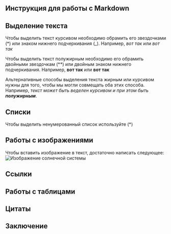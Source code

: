 ## Инструкция для работы с Markdown

## Выделение текста

Чтобы выделить текст курсивом необходимо обрамить его звездочками (*) или знаком нижнего подчеркивания (_). Например, *вот так* или _вот так_

Чтобы выделить текст полужирным необходимо его обрамить двойными звездочкам (**) или двойным знаком нижнего подчеркивания. Например, **вот так** или __вот так__

Альтернативные способы выделения текста жирным или курсивом нужны для того, чтобы мы могли совмещать оба этих способа. Например, _текст может быть веделен курсивом и при этом быть **полужирным**_.

## Списки

Чтобы выделить ненумерованный список используйте (*)

## Работы с изображениями
Чтобы вставить изображение в текст, достаточно написать следующее:
![Изображение солнечной системы](solar.jpg)

## Ссылки

## Работы с таблицами

## Цитаты

## Заключение